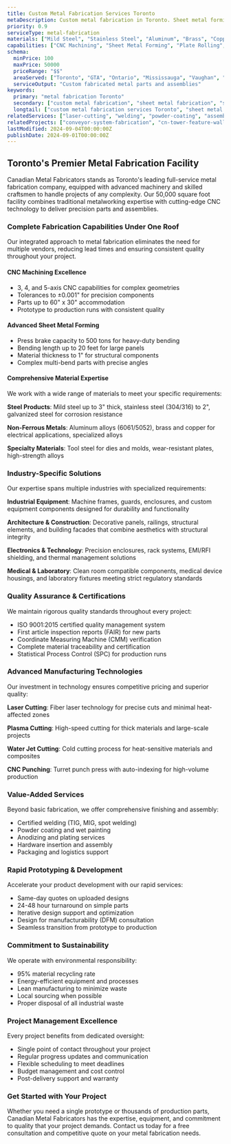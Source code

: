 ```yaml
---
title: Custom Metal Fabrication Services Toronto
metaDescription: Custom metal fabrication in Toronto. Sheet metal forming, CNC machining. ISO certified, fast turnaround. Call (416) 555-0100.
priority: 0.9
serviceType: metal-fabrication
materials: ["Mild Steel", "Stainless Steel", "Aluminum", "Brass", "Copper", "Galvanized Steel"]
capabilities: ["CNC Machining", "Sheet Metal Forming", "Plate Rolling", "Punching & Notching", "Press Brake Bending", "Welding Assembly"]
schema:
  minPrice: 100
  maxPrice: 50000
  priceRange: "$$"
  areaServed: ["Toronto", "GTA", "Ontario", "Mississauga", "Vaughan", "Markham"]
  serviceOutput: "Custom fabricated metal parts and assemblies"
keywords:
  primary: "metal fabrication Toronto"
  secondary: ["custom metal fabrication", "sheet metal fabrication", "steel fabrication Toronto"]
  longtail: ["custom metal fabrication services Toronto", "sheet metal forming Toronto", "CNC machining services Ontario"]
relatedServices: ["laser-cutting", "welding", "powder-coating", "assembly"]
relatedProjects: ["conveyor-system-fabrication", "cn-tower-feature-wall"]
lastModified: 2024-09-04T00:00:00Z
publishDate: 2024-09-01T00:00:00Z
---
```


## Toronto's Premier Metal Fabrication Facility

Canadian Metal Fabricators stands as Toronto's leading full-service metal fabrication company, equipped with advanced machinery and skilled craftsmen to handle projects of any complexity. Our 50,000 square foot facility combines traditional metalworking expertise with cutting-edge CNC technology to deliver precision parts and assemblies.

### Complete Fabrication Capabilities Under One Roof

Our integrated approach to metal fabrication eliminates the need for multiple vendors, reducing lead times and ensuring consistent quality throughout your project.

#### CNC Machining Excellence
- 3, 4, and 5-axis CNC capabilities for complex geometries
- Tolerances to ±0.001" for precision components
- Parts up to 60" x 30" accommodation
- Prototype to production runs with consistent quality

#### Advanced Sheet Metal Forming
- Press brake capacity to 500 tons for heavy-duty bending
- Bending length up to 20 feet for large panels
- Material thickness to 1" for structural components
- Complex multi-bend parts with precise angles

#### Comprehensive Material Expertise

We work with a wide range of materials to meet your specific requirements:

**Steel Products**: Mild steel up to 3" thick, stainless steel (304/316) to 2", galvanized steel for corrosion resistance

**Non-Ferrous Metals**: Aluminum alloys (6061/5052), brass and copper for electrical applications, specialized alloys

**Specialty Materials**: Tool steel for dies and molds, wear-resistant plates, high-strength alloys

### Industry-Specific Solutions

Our expertise spans multiple industries with specialized requirements:

**Industrial Equipment**: Machine frames, guards, enclosures, and custom equipment components designed for durability and functionality

**Architecture & Construction**: Decorative panels, railings, structural elements, and building facades that combine aesthetics with structural integrity

**Electronics & Technology**: Precision enclosures, rack systems, EMI/RFI shielding, and thermal management solutions

**Medical & Laboratory**: Clean room compatible components, medical device housings, and laboratory fixtures meeting strict regulatory standards

### Quality Assurance & Certifications

We maintain rigorous quality standards throughout every project:

- ISO 9001:2015 certified quality management system
- First article inspection reports (FAIR) for new parts
- Coordinate Measuring Machine (CMM) verification
- Complete material traceability and certification
- Statistical Process Control (SPC) for production runs

### Advanced Manufacturing Technologies

Our investment in technology ensures competitive pricing and superior quality:

**Laser Cutting**: Fiber laser technology for precise cuts and minimal heat-affected zones

**Plasma Cutting**: High-speed cutting for thick materials and large-scale projects

**Water Jet Cutting**: Cold cutting process for heat-sensitive materials and composites

**CNC Punching**: Turret punch press with auto-indexing for high-volume production

### Value-Added Services

Beyond basic fabrication, we offer comprehensive finishing and assembly:

- Certified welding (TIG, MIG, spot welding)
- Powder coating and wet painting
- Anodizing and plating services
- Hardware insertion and assembly
- Packaging and logistics support

### Rapid Prototyping & Development

Accelerate your product development with our rapid services:

- Same-day quotes on uploaded designs
- 24-48 hour turnaround on simple parts
- Iterative design support and optimization
- Design for manufacturability (DFM) consultation
- Seamless transition from prototype to production

### Commitment to Sustainability

We operate with environmental responsibility:

- 95% material recycling rate
- Energy-efficient equipment and processes
- Lean manufacturing to minimize waste
- Local sourcing when possible
- Proper disposal of all industrial waste

### Project Management Excellence

Every project benefits from dedicated oversight:

- Single point of contact throughout your project
- Regular progress updates and communication
- Flexible scheduling to meet deadlines
- Budget management and cost control
- Post-delivery support and warranty

### Get Started with Your Project

Whether you need a single prototype or thousands of production parts, Canadian Metal Fabricators has the expertise, equipment, and commitment to quality that your project demands. Contact us today for a free consultation and competitive quote on your metal fabrication needs.